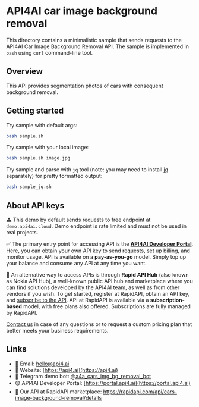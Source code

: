 # API4AI car image background removal

This directory contains a minimalistic sample that sends requests to the API4AI Car Image Background Removal API.
The sample is implemented in `bash` using `curl` command-line tool.


## Overview

This API provides segmentation photos of cars with consequent background removal.


## Getting started

Try sample with default args:

```bash
bash sample.sh
```

Try sample with your local image:

```bash
bash sample.sh image.jpg
```

Try sample and parse with `jq` tool (note: you may need to install [jq](https://stedolan.github.io/jq/) separately) for pretty formatted output:

```bash
bash sample_jq.sh
```


## About API keys

⚠️ This demo by default sends requests to free endpoint at `demo.api4ai.cloud`.
Demo endpoint is rate limited and must not be used in real projects.

✅ The primary entry point for accessing API is the **[API4AI Developer Portal](https://portal.api4.ai)**. Here, you can obtain your own API key to send requests, set up billing, and monitor usage. API is available on a **pay-as-you-go** model. Simply top up your balance and consume any API at any time you want.

🐙 An alternative way to access APIs is through **Rapid API Hub** (also known as Nokia API Hub), a well-known public API hub and marketplace where you can find solutions developed by the API4AI team, as well as from other vendors if you wish. To get started, register at RapidAPI, obtain an API key, and [subscribe to the API](https://rapidapi.com/api4ai-api4ai-default/api/cars-image-background-removal/details). API at RapidAPI is available via a **subscription-based** model, with free plans also offered. Subscriptions are fully managed by RapidAPI.

[Contact us](https://api4.ai/contacts) in case of any questions or to request a custom pricing plan
that better meets your business requirements.


## Links

* 📩 Email: [hello@api4.ai](mailto:hello@api4.ai)
* 🔗 Website: [https://api4.ai](https://api4.ai)
* 🤖 Telegram demo bot: [@a4a_cars_img_bg_removal_bot](https://t.me/a4a_cars_img_bg_removal_bot)
* 🟡 API4AI Developer Portal: [https://portal.api4.ai](https://portal.api4.ai)
* 🔵 Our API at RapidAPI marketplace: https://rapidapi.com/api/cars-image-background-removal/details

